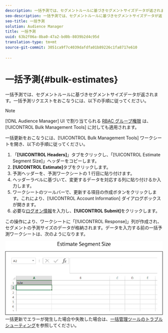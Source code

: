 ```yaml
---
description: 一括予測では、セグメントルールに基づきセグメントサイズデータが返されます。一括予測リクエストをおこなうには、以下の手順に従ってください。
seo-description: 一括予測では、セグメントルールに基づきセグメントサイズデータが返されます。一括予測リクエストをおこなうには、以下の手順に従ってください。
seo-title: 一括予測
solution: Audience Manager
title: 一括予測
uuid: 63b2f06a-8ba0-47a2-bd0b-8039b2d4c95d
translation-type: tm+mt
source-git-commit: 3051ca9f7c4039dafdfa01b89226c1fa8717e610

---
```



# 一括予測{#bulk-estimates}

一括予測では、セグメントルールに基づきセグメントサイズデータが返されます。一括予測リクエストをおこなうには、以下の手順に従ってください。

<!-- 

t_bulk_estimates.xml

 -->

>[!NOTE]
>
>[!DNL Audience Manager] UI で割り当てられる [RBAC グループ権限](../../features/administration/administration-overview.md) は、[!UICONTROL Bulk Management Tools] に対しても適用されます。

一括更新をおこなうには、[!UICONTROL Bulk Management Tools] ワークシートを開き、以下の手順に従ってください。

1. 「**[!UICONTROL Headers]**」タブをクリックし、「[!UICONTROL Estimate Segment Size]」ヘッダーをコピーします。
2. **[!UICONTROL Estimate]**&#x200B;タブをクリックします。
3. 予測ヘッダーを、予測ワークシートの 1 行目に貼り付けます。
4. ヘッダーラベルに基づいて、変更するデータを対応する列に貼り付けるか入力します。
5. ワークシートのツールバーで、更新する項目の作成ボタンをクリックします。これにより、[!UICONTROL Account Information] ダイアログボックスが開きます。
6. 必要な[ログオン情報](../../reference/bulk-management-tools/bulk-management-intro.md#auth-reqs)を入力し、**[!UICONTROL Submit]**&#x200B;をクリックします。

この操作により、ワークシートに「[!UICONTROL Response]」列が作成され、セグメントの予測サイズのデータが格納されます。データを入力する前の一括予測ワークシートは、次のようになります。

![](assets/estimate.png)
一括更新でエラーが発生した場合や失敗した場合は、[一括管理ツールのトラブルシューティング](../../reference/bulk-management-tools/bulk-troubleshooting.md)を参照してください。

